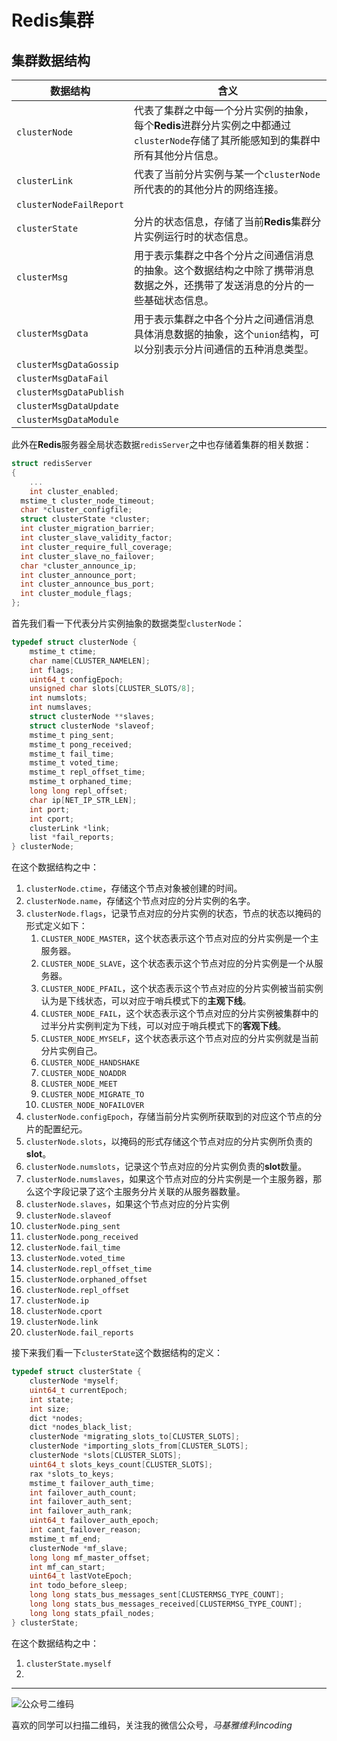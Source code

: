 # Redis集群



## 集群数据结构

| 数据结构                | 含义                                                         |
| ----------------------- | ------------------------------------------------------------ |
| `clusterNode`           | 代表了集群之中每一个分片实例的抽象，每个**Redis**进群分片实例之中都通过`clusterNode`存储了其所能感知到的集群中所有其他分片信息。 |
| `clusterLink` | 代表了当前分片实例与某一个`clusterNode`所代表的的其他分片的网络连接。 |
| `clusterNodeFailReport` | |
| `clusterState`          | 分片的状态信息，存储了当前**Redis**集群分片实例运行时的状态信息。 |
| `clusterMsg`            | 用于表示集群之中各个分片之间通信消息的抽象。这个数据结构之中除了携带消息数据之外，还携带了发送消息的分片的一些基础状态信息。 |
| `clusterMsgData`        | 用于表示集群之中各个分片之间通信消息具体消息数据的抽象，这个`union`结构，可以分别表示分片间通信的五种消息类型。 |
| `clusterMsgDataGossip`  |                                                              |
| `clusterMsgDataFail`    |                                                              |
| `clusterMsgDataPublish` |                                                              |
| `clusterMsgDataUpdate`  |                                                              |
| `clusterMsgDataModule`  |                                                              |

此外在**Redis**服务器全局状态数据`redisServer`之中也存储着集群的相关数据：

```c
struct redisServer
{
	...
	int cluster_enabled;
  mstime_t cluster_node_timeout;
  char *cluster_configfile;
  struct clusterState *cluster;
  int cluster_migration_barrier;
  int cluster_slave_validity_factor;
  int cluster_require_full_coverage;
  int cluster_slave_no_failover;
  char *cluster_announce_ip;
  int cluster_announce_port;
  int cluster_announce_bus_port;
  int cluster_module_flags;
};
```

首先我们看一下代表分片实例抽象的数据类型`clusterNode`：

```c
typedef struct clusterNode {
    mstime_t ctime;
    char name[CLUSTER_NAMELEN];
    int flags;
    uint64_t configEpoch;
    unsigned char slots[CLUSTER_SLOTS/8];
    int numslots;
    int numslaves;
    struct clusterNode **slaves;
    struct clusterNode *slaveof;
    mstime_t ping_sent;
    mstime_t pong_received;
    mstime_t fail_time;
    mstime_t voted_time;
    mstime_t repl_offset_time;
    mstime_t orphaned_time;
    long long repl_offset;
    char ip[NET_IP_STR_LEN];
    int port;
    int cport;
    clusterLink *link;
    list *fail_reports;
} clusterNode;
```

在这个数据结构之中：

1. `clusterNode.ctime`，存储这个节点对象被创建的时间。
2. `clusterNode.name`，存储这个节点对应的分片实例的名字。
3. `clusterNode.flags`，记录节点对应的分片实例的状态，节点的状态以掩码的形式定义如下：
   1. `CLUSTER_NODE_MASTER`，这个状态表示这个节点对应的分片实例是一个主服务器。
   2. `CLUSTER_NODE_SLAVE`，这个状态表示这个节点对应的分片实例是一个从服务器。
   3. `CLUSTER_NODE_PFAIL`，这个状态表示这个节点对应的分片实例被当前实例认为是下线状态，可以对应于哨兵模式下的**主观下线**。
   4. `CLUSTER_NODE_FAIL`，这个状态表示这个节点对应的分片实例被集群中的过半分片实例判定为下线，可以对应于哨兵模式下的**客观下线**。
   5. `CLUSTER_NODE_MYSELF`，这个状态表示这个节点对应的分片实例就是当前分片实例自己。
   6. `CLUSTER_NODE_HANDSHAKE`
   7. `CLUSTER_NODE_NOADDR`
   8. `CLUSTER_NODE_MEET`
   9. `CLUSTER_NODE_MIGRATE_TO`
   10. `CLUSTER_NODE_NOFAILOVER`
4. `clusterNode.configEpoch`，存储当前分片实例所获取到的对应这个节点的分片的配置纪元。
5. `clusterNode.slots`，以掩码的形式存储这个节点对应的分片实例所负责的**slot**。
6. `clusterNode.numslots`，记录这个节点对应的分片实例负责的**slot**数量。
7. `clusterNode.numslaves`，如果这个节点对应的分片实例是一个主服务器，那么这个字段记录了这个主服务分片关联的从服务器数量。
8. `clusterNode.slaves`，如果这个节点对应的分片实例
9. `clusterNode.slaveof`
10. `clusterNode.ping_sent`
11. `clusterNode.pong_received`
12. `clusterNode.fail_time`
13. `clusterNode.voted_time`
14. `clusterNode.repl_offset_time`
15. `clusterNode.orphaned_offset`
16. `clusterNode.repl_offset`
17. `clusterNode.ip`
18. `clusterNode.cport`
19. `clusterNode.link`
20. `clusterNode.fail_reports`

接下来我们看一下`clusterState`这个数据结构的定义：

```c
typedef struct clusterState {
    clusterNode *myself;
    uint64_t currentEpoch;
    int state;
    int size;
    dict *nodes;
    dict *nodes_black_list;
    clusterNode *migrating_slots_to[CLUSTER_SLOTS];
    clusterNode *importing_slots_from[CLUSTER_SLOTS];
    clusterNode *slots[CLUSTER_SLOTS];
    uint64_t slots_keys_count[CLUSTER_SLOTS];
    rax *slots_to_keys;
    mstime_t failover_auth_time;
    int failover_auth_count;
    int failover_auth_sent;
    int failover_auth_rank;
    uint64_t failover_auth_epoch;
    int cant_failover_reason;
    mstime_t mf_end;
    clusterNode *mf_slave;
    long long mf_master_offset;
    int mf_can_start;
    uint64_t lastVoteEpoch;
    int todo_before_sleep;
    long long stats_bus_messages_sent[CLUSTERMSG_TYPE_COUNT];
    long long stats_bus_messages_received[CLUSTERMSG_TYPE_COUNT];
    long long stats_pfail_nodes;
} clusterState;
```

在这个数据结构之中：

1. `clusterState.myself`
2. 









































***
![公众号二维码](https://machiavelli-1301806039.cos.ap-beijing.myqcloud.com/qrcode_for_gh_836beef2355a_344.jpg)

喜欢的同学可以扫描二维码，关注我的微信公众号，*马基雅维利incoding*